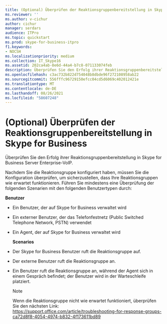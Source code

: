 ```yaml
---
title: (Optional) Überprüfen der Reaktionsgruppenbereitstellung in Skype for Business
ms.reviewer: ''
ms.author: v-cichur
author: cichur
manager: serdars
audience: ITPro
ms.topic: quickstart
ms.prod: skype-for-business-itpro
f1.keywords:
- NOCSH
ms.localizationpriority: medium
ms.collection: IT_Skype16
ms.assetid: 202ca4ab-8e6d-44a4-b7c8-071133074feb
description: Überprüfen Sie den Erfolg ihrer Reaktionsgruppenbereitstellung in Skype for Business Server Enterprise-VoIP.
ms.openlocfilehash: c3ac732b822d754048b8dbde96f272108958ab22
ms.sourcegitcommit: 556fffc96729150efcc04cd5d6069c402012421e
ms.translationtype: MT
ms.contentlocale: de-DE
ms.lasthandoff: 08/26/2021
ms.locfileid: "58607248"
---
```

# <a name="optional-verify-response-group-deployment-in-skype-for-business"></a>(Optional) Überprüfen der Reaktionsgruppenbereitstellung in Skype for Business
 
Überprüfen Sie den Erfolg ihrer Reaktionsgruppenbereitstellung in Skype for Business Server Enterprise-VoIP.
  
Nachdem Sie die Reaktionsgruppe konfiguriert haben, müssen Sie die Konfiguration überprüfen, um sicherzustellen, dass Ihre Reaktionsgruppen wie erwartet funktionieren. Führen Sie mindestens eine Überprüfung der folgenden Szenarien mit den folgenden Benutzertypen durch:
  
 **Benutzer**
  
- Ein Benutzer, der auf Skype for Business verwaltet wird
    
- Ein externer Benutzer, der das Telefonfestnetz (Public Switched Telephone Network, PSTN) verwendet
    
- Ein Agent, der auf Skype for Business verwaltet wird
    
  **Scenarios**
  
- Der Skype for Business Benutzer ruft die Reaktionsgruppe auf.
    
- Der externe Benutzer ruft die Reaktionsgruppe an.
    
- Ein Benutzer ruft die Reaktionsgruppe an, während der Agent sich in einem Gespräch befindet; der Benutzer wird in der Warteschleife platziert.

    > [!NOTE]
    > Wenn die Reaktionsgruppe nicht wie erwartet funktioniert, überprüfen Sie den nächsten Link: https://support.office.com/article/troubleshooting-for-response-groups-ca72d8f8-4054-4974-b832-4f173611bd89
    

